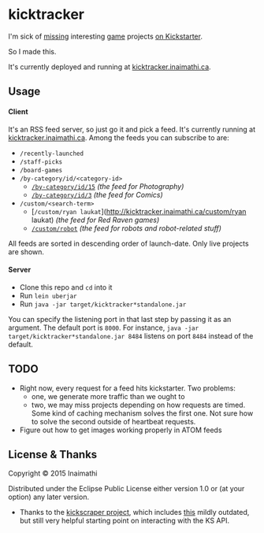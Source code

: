 # kicktracker

I'm sick of [missing](https://www.kickstarter.com/projects/maydaygames/viceroy-fantasy-pyramid-card-board-game-1-4-player?ref=nav_search) interesting [game](https://www.kickstarter.com/projects/dicehateme/big-games-for-small-pockets-dice-hate-mes-54-card?ref=nav_search) projects [on Kickstarter](https://www.kickstarter.com/projects/fowers/paperback-a-novel-deckbuilding-game/description).

So I made this.

It's currently deployed and running at [kicktracker.inaimathi.ca](http://kicktracker.inaimathi.ca).

## Usage

#### Client

It's an RSS feed server, so just go it and pick a feed. It's currently running at [kicktracker.inaimathi.ca](http://kicktracker.inaimathi.ca). Among the feeds you can subscribe to are:

- `/recently-launched`
- `/staff-picks`
- `/board-games`
- `/by-category/id/<category-id>`
	- [`/by-category/id/15`](http://kicktracker.inaimathi.ca/by-category/id/15) *(the feed for Photography)*
	- [`/by-category/id/3`](http://kicktracker.inaimathi.ca/by-category/id/3) *(the feed for Comics)*
- `/custom/<search-term>`
	- [`/custom/ryan laukat`](http://kicktracker.inaimathi.ca/custom/ryan laukat) *(the feed for Red Raven games)*
	- [`/custom/robot`](http://kicktracker.inaimathi.ca/custom/robot) *(the feed for robots and robot-related stuff)*

All feeds are sorted in descending order of launch-date. Only live projects are shown.

#### Server

- Clone this repo and `cd` into it
- Run `lein uberjar`
- Run `java -jar target/kicktracker*standalone.jar`

You can specify the listening port in that last step by passing it as an argument. The default port is `8000`. For instance, `java -jar target/kicktracker*standalone.jar 8484` listens on port `8484` instead of the default.

## TODO

- Right now, every request for a feed hits kickstarter. Two problems:
	- one, we generate more traffic than we ought to
	- two, we may miss projects depending on how requests are timed.
	Some kind of caching mechanism solves the first one. Not sure how to solve the second outside of heartbeat requests.
- Figure out how to get images working properly in ATOM feeds

## License & Thanks

Copyright © 2015 Inaimathi

Distributed under the Eclipse Public License either version 1.0 or (at your option) any later version.

- Thanks to the [kickscraper project](https://github.com/markolson/kickscraper), which includes [this](https://github.com/markolson/kickscraper/issues/16#issuecomment-31409151) mildly outdated, but still very helpful starting point on interacting with the KS API.
